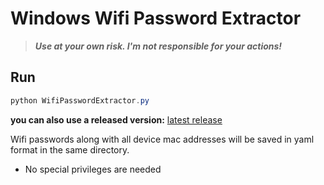 # Windows Wifi Password Extractor

> _**Use at your own risk. I'm not responsible for your actions!**_

## Run

```powershell
python WifiPasswordExtractor.py
```

**you can also use a released version:**
[latest release](https://github.com/RyanNorooz/WindowsSpotlightCollector/releases/latest)

Wifi passwords along with all device mac addresses will be saved in yaml format in the same directory.

- No special privileges are needed
